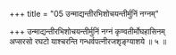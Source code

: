 +++
title = "05 उन्माद्यन्तीरभिशोचयन्तीर्मुनिं नग्नम्"

+++
उन्माद्यन्तीरभिशोचयन्तीर्मुनिं नग्नं कृण्वतीर्मोघहासिनम्  
अप्सरसो रघटो याश्चरन्ति गन्धर्वपत्नीरजशृङ्ग्याशये ॥ ५ ॥